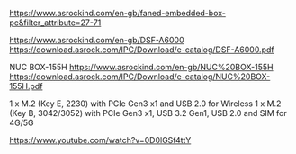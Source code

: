 https://www.asrockind.com/en-gb/faned-embedded-box-pc&filter_attribute=27-71

https://www.asrockind.com/en-gb/DSF-A6000
https://download.asrock.com/IPC/Download/e-catalog/DSF-A6000.pdf

NUC BOX-155H
https://www.asrockind.com/en-gb/NUC%20BOX-155H
https://download.asrock.com/IPC/Download/e-catalog/NUC%20BOX-155H.pdf

1 x M.2 (Key E, 2230) with PCIe Gen3 x1 and USB 2.0 for Wireless
1 x M.2 (Key B, 3042/3052) with PCIe Gen3 x1, USB 3.2 Gen1, USB 2.0 and SIM for 4G/5G

https://www.youtube.com/watch?v=0D0lGSf4ttY

